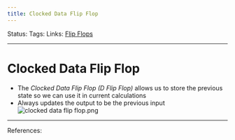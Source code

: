 ```yaml
---
title: Clocked Data Flip Flop
---
```

Status:
Tags:
Links: [Flip Flops](out/flip-flops.md)
___
# Clocked Data Flip Flop
- The *Clocked Data Flip Flop (D Flip Flop)* allows us to store the previous state so we can use it in current calculations
- Always updates the output to be the previous input
![clocked data flip flop.png](None)
___
References:
